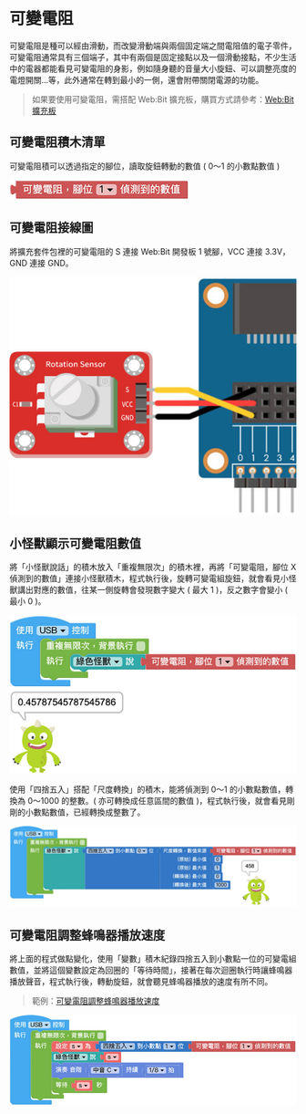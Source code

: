 # 可變電阻

可變電阻是種可以經由滑動，而改變滑動端與兩個固定端之間電阻值的電子零件，可變電阻通常具有三個端子，其中有兩個是固定接點以及一個滑動接點，不少生活中的電器都能看見可變電阻的身影，例如隨身聽的音量大小旋鈕、可以調整亮度的電燈開關...等，此外通常在轉到最小的一側，還會附帶關閉電源的功能。

> 如果要使用可變電阻，需搭配 Web:Bit 擴充板，購買方式請參考：[Web:Bit 擴充板](https://store.webduino.io/products/webbit-extension-board?utm_source=webbit&utm_medium=article#_blank)

## 可變電阻積木清單

可變電阻積可以透過指定的腳位，讀取旋鈕轉動的數值 ( 0～1 的小數點數值 )

![可變電阻](../../../../media/zh-tw/education/extension-full-package/pot-01.jpg)


## 可變電阻接線圖

將擴充套件包裡的可變電阻的 S 連接 Web:Bit 開發板 1 號腳，VCC 連接 3.3V，GND 連接 GND。

![可變電阻](../../../../media/zh-tw/education/extension-full-package/pot-02.jpg)

## 小怪獸顯示可變電阻數值

將「小怪獸說話」的積木放入「重複無限次」的積木裡，再將「可變電阻，腳位 X 偵測到的數值」連接小怪獸積木，程式執行後，旋轉可變電組旋鈕，就會看見小怪獸講出對應的數值，往某一側旋轉會發現數字變大 ( 最大 1 )，反之數字會變小 ( 最小 0 )。

![可變電阻](../../../../media/zh-tw/education/extension-full-package/pot-03.jpg)

使用「四捨五入」搭配「尺度轉換」的積木，能將偵測到 0～1 的小數點數值，轉換為 0～1000 的整數。( 亦可轉換成任意區間的數值 )，程式執行後，就會看見剛剛的小數點數值，已經轉換成整數了。

![可變電阻](../../../../media/zh-tw/education/extension-full-package/pot-04.jpg)

## 可變電阻調整蜂鳴器播放速度

將上面的程式做點變化，使用「變數」積木紀錄四捨五入到小數點一位的可變電組數值，並將這個變數設定為回圈的「等待時間」，接著在每次迴圈執行時讓蜂鳴器播放聲音，程式執行後，轉動旋鈕，就會聽見蜂鳴器播放的速度有所不同。

> 範例：[可變電阻調整蜂鳴器播放速度](https://webbit.webduino.io/blockly/?demo=default#a355lAvP07l3m)

![可變電阻](../../../../media/zh-tw/education/extension-full-package/pot-05.jpg)


